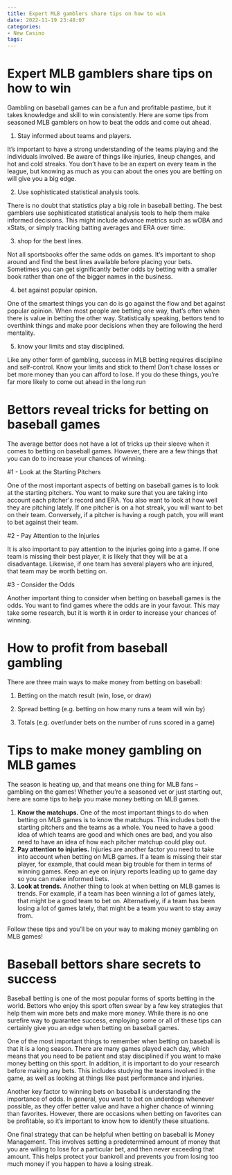 ```yaml
---
title: Expert MLB gamblers share tips on how to win
date: 2022-11-19 23:48:07
categories:
- New Casino
tags:
---
```



#  Expert MLB gamblers share tips on how to win

Gambling on baseball games can be a fun and profitable pastime, but it takes knowledge and skill to win consistently. Here are some tips from seasoned MLB gamblers on how to beat the odds and come out ahead.

1. Stay informed about teams and players.

It’s important to have a strong understanding of the teams playing and the individuals involved. Be aware of things like injuries, lineup changes, and hot and cold streaks. You don’t have to be an expert on every team in the league, but knowing as much as you can about the ones you are betting on will give you a big edge.

2. Use sophisticated statistical analysis tools.

There is no doubt that statistics play a big role in baseball betting. The best gamblers use sophisticated statistical analysis tools to help them make informed decisions. This might include advance metrics such as wOBA and xStats, or simply tracking batting averages and ERA over time.

3. shop for the best lines.

Not all sportsbooks offer the same odds on games. It’s important to shop around and find the best lines available before placing your bets. Sometimes you can get significantly better odds by betting with a smaller book rather than one of the bigger names in the business.

4. bet against popular opinion.

One of the smartest things you can do is go against the flow and bet against popular opinion. When most people are betting one way, that’s often when there is value in betting the other way. Statistically speaking, bettors tend to overthink things and make poor decisions when they are following the herd mentality.

5. know your limits and stay disciplined.

Like any other form of gambling, success in MLB betting requires discipline and self-control. Know your limits and stick to them! Don’t chase losses or bet more money than you can afford to lose. If you do these things, you’re far more likely to come out ahead in the long run

#  Bettors reveal tricks for betting on baseball games

The average bettor does not have a lot of tricks up their sleeve when it comes to betting on baseball games. However, there are a few things that you can do to increase your chances of winning.

#1 - Look at the Starting Pitchers

One of the most important aspects of betting on baseball games is to look at the starting pitchers. You want to make sure that you are taking into account each pitcher's record and ERA. You also want to look at how well they are pitching lately. If one pitcher is on a hot streak, you will want to bet on their team. Conversely, if a pitcher is having a rough patch, you will want to bet against their team.

#2 - Pay Attention to the Injuries

It is also important to pay attention to the injuries going into a game. If one team is missing their best player, it is likely that they will be at a disadvantage. Likewise, if one team has several players who are injured, that team may be worth betting on.

#3 - Consider the Odds

Another important thing to consider when betting on baseball games is the odds. You want to find games where the odds are in your favour. This may take some research, but it is worth it in order to increase your chances of winning.

#  How to profit from baseball gambling

There are three main ways to make money from betting on baseball:

1. Betting on the match result (win, lose, or draw)

2. Spread betting (e.g. betting on how many runs a team will win by)

3. Totals (e.g. over/under bets on the number of runs scored in a game)

#  Tips to make money gambling on MLB games

The season is heating up, and that means one thing for MLB fans – gambling on the games! Whether you’re a seasoned vet or just starting out, here are some tips to help you make money betting on MLB games.

<ol>

<li><strong>Know the matchups.</strong> One of the most important things to do when betting on MLB games is to know the matchups. This includes both the starting pitchers and the teams as a whole. You need to have a good idea of which teams are good and which ones are bad, and you also need to have an idea of how each pitcher matchup could play out.</li>

<li><strong>Pay attention to injuries.</strong> Injuries are another factor you need to take into account when betting on MLB games. If a team is missing their star player, for example, that could mean big trouble for them in terms of winning games. Keep an eye on injury reports leading up to game day so you can make informed bets.</li>

<li><strong>Look at trends.</strong> Another thing to look at when betting on MLB games is trends. For example, if a team has been winning a lot of games lately, that might be a good team to bet on. Alternatively, if a team has been losing a lot of games lately, that might be a team you want to stay away from.</li>

</ol>

Follow these tips and you’ll be on your way to making money gambling on MLB games!

#  Baseball bettors share secrets to success

Baseball betting is one of the most popular forms of sports betting in the world. Bettors who enjoy this sport often swear by a few key strategies that help them win more bets and make more money. While there is no one surefire way to guarantee success, employing some or all of these tips can certainly give you an edge when betting on baseball games.

One of the most important things to remember when betting on baseball is that it is a long season. There are many games played each day, which means that you need to be patient and stay disciplined if you want to make money betting on this sport. In addition, it is important to do your research before making any bets. This includes studying the teams involved in the game, as well as looking at things like past performance and injuries.

Another key factor to winning bets on baseball is understanding the importance of odds. In general, you want to bet on underdogs whenever possible, as they offer better value and have a higher chance of winning than favorites. However, there are occasions when betting on favorites can be profitable, so it’s important to know how to identify these situations.

One final strategy that can be helpful when betting on baseball is Money Management. This involves setting a predetermined amount of money that you are willing to lose for a particular bet, and then never exceeding that amount. This helps protect your bankroll and prevents you from losing too much money if you happen to have a losing streak.